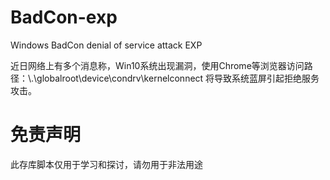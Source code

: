 # BadCon-exp
Windows BadCon denial of service attack EXP

近日网络上有多个消息称，Win10系统出现漏洞，使用Chrome等浏览器访问路径：\\.\globalroot\device\condrv\kernelconnect
将导致系统蓝屏引起拒绝服务攻击。

# 免责声明
此存库脚本仅用于学习和探讨，请勿用于非法用途
